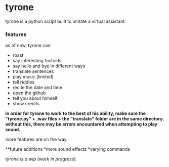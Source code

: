 # tyrone
tyrone is a python script built to imitate a virtual assistant.

### features
as of now, tyrone can:
* roast
* say interesting factoids
* say hello and bye in different ways
* translate sentences
* play music (limited)
* tell riddles
* recite the date and time
* open the github
* tell you about himself
* show credits

**in order for tyrone to work to the best of his ability, make sure the "tyrone.py" + .wav files + the "translate" folder are in the same directory. without this, there may be errors encountered when attempting to play sound.**

more features are on the way.

**future additions
*more sound effects
*varying commands

*tyrone is a wip (work in progress).*
